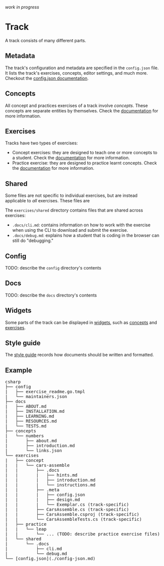 _work in progress_

# Track

A track consists of many different parts.

## Metadata

The track's configuration and metadata are specified in the `config.json` file. It lists the track's exercises, concepts, editor settings, and much more. Checkout the [config.json documentation](./config-json.md).

## Concepts

All concept and practices exercises of a track involve _concepts_. These concepts are separate entities by themselves. Check the [documentation](./concepts.md) for more information.

## Exercises

Tracks have two types of exercises:

- Concept exercises: they are designed to teach one or more concepts to a student. Check the [documentation](./concept-exercises.md) for more information.
- Practice exercise: they are designed to practice learnt concepts. Check the [documentation](./practice-exercises.md) for more information.

## Shared

Some files are not specific to individual exercises, but are instead applicable to _all_ exercises. These files are

The `exercises/shared` directory contains files that are shared across exercises:

- `.docs/cli.md`: contains information on how to work with the exercise when using the CLI to download and submit the exercise.
- `.docs/debug.md`: explains how a student that is coding in the browser can still do "debugging."

## Config

TODO: describe the `config` directory's contents

## Docs

TODO: describe the `docs` directory's contents

## Widgets

Some parts of the track can be displayed in [widgets](./widgets.md), such as [concepts](./widgets.md#conceptwidget) and [exercises](./widgets.md#exercisewidget).

## Style guide

The [style guide](./style-guide.md) records how documents should be written and formatted.

## Example

<pre>
csharp
├── config
|   ├── exercise_readme.go.tmpl
|   └── maintainers.json
├── docs
|   ├── ABOUT.md
|   ├── INSTALLATION.md
|   ├── LEARNING.md
|   ├── RESOURCES.md
|   └── TESTS.md
├── concepts
|   └── numbers
|       ├── about.md
|       ├── introduction.md
|       └── links.json
└── exercises
|   ├── concept
|   |   └── cars-assemble
|   |       ├── .docs
|   |       |   ├── hints.md
|   |       |   ├── introduction.md
|   |       |   └── instructions.md
|   |       ├── .meta
|   |       |   ├── config.json
|   |       |   ├── design.md
|   |       |   └── Exemplar.cs (track-specific)
|   |       ├── CarsAssemble.cs (track-specific)
|   |       ├── CarsAssemble.csproj (track-specific)
|   |       └── CarsAssembleTests.cs (track-specific)
|   ├── practice
|   |   └── leap
|   |       └── ... (TODO: describe practice exercise files)
|   └── shared
|       └── .docs
|           ├── cli.md
|           └── debug.md
└── [config.json](./config-json.md)
</pre>
